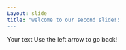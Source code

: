 ```yaml
---
Layout: slide
title: "welcome to our second slide!:
---
```

Your text
Use the left arrow to go back!
